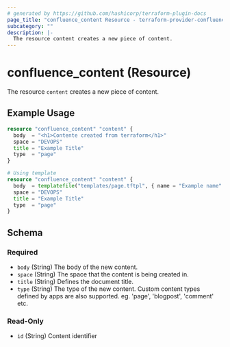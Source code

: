 ```yaml
---
# generated by https://github.com/hashicorp/terraform-plugin-docs
page_title: "confluence_content Resource - terraform-provider-confluence"
subcategory: ""
description: |-
  The resource content creates a new piece of content.
---
```


# confluence_content (Resource)

The resource ```content``` creates a new piece of content.

## Example Usage

```terraform
resource "confluence_content" "content" {
  body  = "<h1>Contente created from terraform</h1>"
  space = "DEVOPS"
  title = "Example Title"
  type  = "page"
}

# Using template
resource "confluence_content" "content" {
  body  = templatefile("templates/page.tftpl", { name = "Example name" })
  space = "DEVOPS"
  title = "Example Title"
  type  = "page"
}
```

<!-- schema generated by tfplugindocs -->
## Schema

### Required

- `body` (String) The body of the new content.
- `space` (String) The space that the content is being created in.
- `title` (String) Defines the document title.
- `type` (String) The type of the new content. Custom content types defined by apps are also supported. eg. 'page', 'blogpost', 'comment' etc.

### Read-Only

- `id` (String) Content identifier


